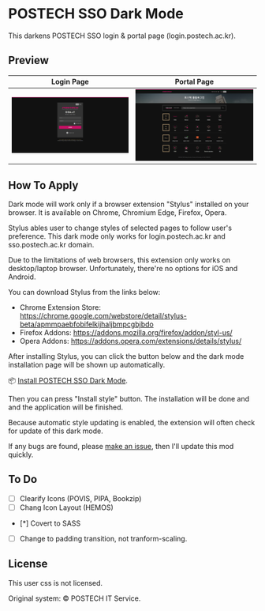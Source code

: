 POSTECH SSO Dark Mode
=====================

This darkens POSTECH SSO login & portal page (login.postech.ac.kr).

Preview
-------

| Login Page | Portal Page |
|:----------:|:-----------:|
|![Login Page Preview](./preview/full-width-login.png)|![Portal Page Preview](./preview/full-width-portal.png)|

How To Apply
------------

Dark mode will work only if a browser extension "Stylus" installed on your browser. It is available on Chrome, Chromium Edge, Firefox, Opera.

Stylus ables user to change styles of selected pages to follow user's preference. This dark mode only works for login.postech.ac.kr and sso.postech.ac.kr domain.

Due to the limitations of web browsers, this extension only works on desktop/laptop browser. Unfortunately, there're no options for iOS and Android.

You can download Stylus from the links below:

- Chrome Extension Store: https://chrome.google.com/webstore/detail/stylus-beta/apmmpaebfobifelkijhaljbmpcgbjbdo
- Firefox Addons: https://addons.mozilla.org/firefox/addon/styl-us/
- Opera Addons: https://addons.opera.com/extensions/details/stylus/

After installing Stylus, you can click the button below and the dark mode installation page will be shown up automatically.

📦 [Install POSTECH SSO Dark Mode](https://raw.githubusercontent.com/wldh-g/postech-sso-dark/master/POSTECH-SSO-Dark.user.css).

Then you can press "Install style" button. The installation will be done and and the application will be finished.

Because automatic style updating is enabled, the extension will often check for update of this dark mode.

If any bugs are found, please [make an issue](https://github.com/wldh-g/postech-sso-dark/issues/new), then I'll update this mod quickly.

To Do
-----

- [ ] Clearify Icons (POVIS, PIPA, Bookzip)
- [ ] Chang Icon Layout (HEMOS)
- [*] Covert to SASS
- [ ] Change to padding transition, not tranform-scaling.

License
-------

This user css is not licensed.

Original system: &copy; POSTECH IT Service.
